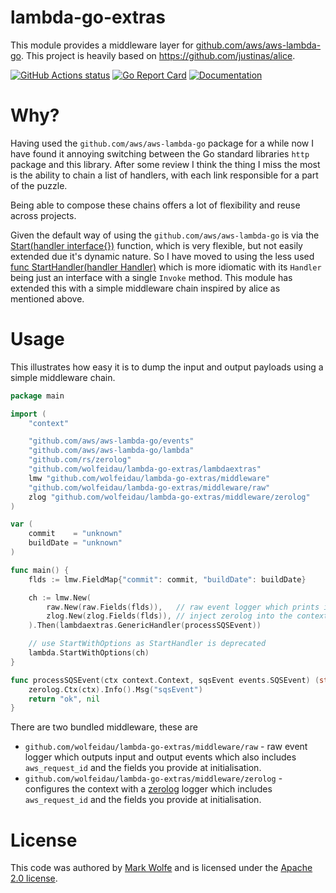# lambda-go-extras

This module provides a middleware layer for [github.com/aws/aws-lambda-go](https://github.com/aws/aws-lambda-go). This project is heavily based on https://github.com/justinas/alice.

[![GitHub Actions status](https://github.com/wolfeidau/lambda-go-extras/workflows/Go/badge.svg?branch=master)](https://github.com/wolfeidau/lambda-go-extras/actions?query=workflow%3AGo)
[![Go Report Card](https://goreportcard.com/badge/github.com/wolfeidau/lambda-go-extras)](https://goreportcard.com/report/github.com/wolfeidau/lambda-go-extras)
[![Documentation](https://godoc.org/github.com/wolfeidau/lambda-go-extras?status.svg)](https://godoc.org/github.com/wolfeidau/lambda-go-extras)

# Why?

Having used the `github.com/aws/aws-lambda-go` package for a while now I have found it annoying switching between the Go standard libraries `http` package and this library. After some review I think the thing I miss the most is the ability to chain a list of handlers, with each link responsible for a part of the puzzle.

Being able to compose these chains offers a lot of flexibility and reuse across projects.

Given the default way of using the `github.com/aws/aws-lambda-go` is via the [Start(handler interface{})](https://godoc.org/github.com/aws/aws-lambda-go/lambda#Start) function, which is very flexible, but not easily extended due it's dynamic nature. So I have moved to using the less used [func StartHandler(handler Handler)](https://godoc.org/github.com/aws/aws-lambda-go/lambda#StartHandler) which is more idiomatic with its `Handler` being just an interface with a single `Invoke` method. This module has extended this with a simple middleware chain inspired by alice as mentioned above.

# Usage

This illustrates how easy it is to dump the input and output payloads using a simple middleware chain.

```go
package main

import (
	"context"

	"github.com/aws/aws-lambda-go/events"
	"github.com/aws/aws-lambda-go/lambda"
	"github.com/rs/zerolog"
	"github.com/wolfeidau/lambda-go-extras/lambdaextras"
	lmw "github.com/wolfeidau/lambda-go-extras/middleware"
	"github.com/wolfeidau/lambda-go-extras/middleware/raw"
	zlog "github.com/wolfeidau/lambda-go-extras/middleware/zerolog"
)

var (
	commit    = "unknown"
	buildDate = "unknown"
)

func main() {
	flds := lmw.FieldMap{"commit": commit, "buildDate": buildDate}

	ch := lmw.New(
		raw.New(raw.Fields(flds)),   // raw event logger which prints input and output of handler
		zlog.New(zlog.Fields(flds)), // inject zerolog into the context
	).Then(lambdaextras.GenericHandler(processSQSEvent))

	// use StartWithOptions as StartHandler is deprecated
	lambda.StartWithOptions(ch)
}

func processSQSEvent(ctx context.Context, sqsEvent events.SQSEvent) (string, error) {
	zerolog.Ctx(ctx).Info().Msg("sqsEvent")
	return "ok", nil
}
```

There are two bundled middleware, these are 

* `github.com/wolfeidau/lambda-go-extras/middleware/raw` - raw event logger which outputs input and output events which also includes `aws_request_id` and the fields you provide at initialisation.
* `github.com/wolfeidau/lambda-go-extras/middleware/zerolog` - configures the context with a [zerolog](https://github.com/rs/zerolog) logger which includes `aws_request_id` and the fields you provide at initialisation.

# License

This code was authored by [Mark Wolfe](https://www.wolfe.id.au) and is licensed under the [Apache 2.0 license](http://www.apache.org/licenses/LICENSE-2.0).
